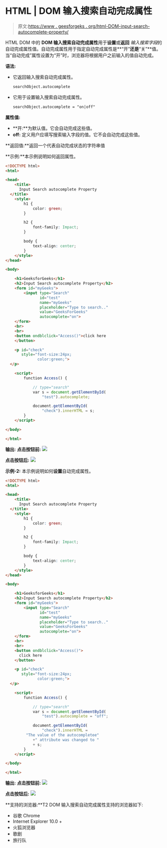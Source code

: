 # HTML | DOM 输入搜索自动完成属性

> 原文:[https://www . geesforgeks . org/html-DOM-input-search-autocomplete-property/](https://www.geeksforgeeks.org/html-dom-input-search-autocomplete-property/)

HTML DOM 中的 **DOM 输入搜索自动完成属性**用于**设置**或**返回** *输入搜索字段*的自动完成属性值。自动完成属性用于指定自动完成属性是**“开”**还是**“关”**值。当“自动完成”属性设置为“开”时，浏览器将根据用户之前输入的值自动完成。

**语法:**

*   它返回输入搜索自动完成属性。

    ```html
    searchObject.autocomplete
    ```

*   它用于设置输入搜索自动完成属性。

    ```html
    searchObject.autocomplete = "on|off"
    ```

**属性值:**

*   **开:**为默认值。它会自动完成这些值。
*   **off:** 定义用户应填写搜索输入字段的值。它不会自动完成这些值。

**返回值:**返回一个代表自动完成状态的字符串值

**示例:**本示例说明如何返回属性。

```html
<!DOCTYPE html>
<html>

<head>
    <title>
      Input Search autocomplete Property
  </title>
    <style>
        h1 {
            color: green;
        }

        h2 {
            font-family: Impact;
        }

        body {
            text-align: center;
        }
    </style>
</head>

<body>

    <h1>GeeksforGeeks</h1>
    <h2>Input Search autocomplete Property</h2>
    <form id="myGeeks">
        <input type="Search"
               id="test"
               name="myGeeks" 
               placeholder="Type to search.." 
               value="GeeksForGeeks" 
               autocomplete="on">
    </form>
    <br>
    <br>
    <button ondblclick="Access()">click here
    </button>

    <p id="check" 
       style="font-size:24px;
              color:green;">
  </p>

    <script>
        function Access() {

            // type="search" 
            var s = document.getElementById(
                "test").autocomplete;

            document.getElementById(
                "check").innerHTML = s;
        }
    </script>

</body>

</html>
```

**输出:**
**点击按钮前:**
![](img/4e7448abf04b1ddc612b56269cc96f59.png)

**点击按钮后:**
![](img/8fe97f0b940b23ffbfbc488a2304a139.png)

**示例-2:** 本示例说明如何**设置**自动完成属性。

```html
<!DOCTYPE html>
<html>

<head>
    <title>
      Input Search autocomplete Property
  </title>
    <style>
        h1 {
            color: green;
        }

        h2 {
            font-family: Impact;
        }

        body {
            text-align: center;
        }
    </style>
</head>

<body>

    <h1>GeeksforGeeks</h1>
    <h2>Input Search autocomplete Property</h2>
    <form id="myGeeks">
        <input type="Search"
               id="test"
               name="myGeeks"
               placeholder="Type to search.." 
               value="GeeksForGeeks"
               autocomplete="on">
    </form>
    <br>
    <br>
    <button ondblclick="Access()">
      click here
    </button>

    <p id="check" 
       style="font-size:24px;
              color:green;">
  </p>

    <script>
        function Access() {

            // type="search" 
            var s = document.getElementById(
                "test").autocomplete = "off";

            document.getElementById(
                "check").innerHTML = 
         "The value of the autocompletee"
            +" attribute was changed to "
            + s;
        }
    </script>

</body>

</html>
```

**输出:**
**点击按钮前:**
![](img/4e7448abf04b1ddc612b56269cc96f59.png)

**点击按钮后:**
![](img/83c9a8a6a49c3f015c49a40ec9b9e1b9.png)

**支持的浏览器:**T2 DOM 输入搜索自动完成属性支持的浏览器如下:

*   谷歌 Chrome
*   Internet Explorer 10.0 +
*   火狐浏览器
*   歌剧
*   旅行队